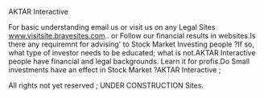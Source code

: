 AKTAR Interactive

For basic understanding email us or visit us on any Legal Sites www.visitsite.bravesites.com.. or Follow our
financial results in websites.Is there any requiremnt for advising' to Stock Market Investing people ?If so, 
what type of investor needs to be educated; what is not.AKTAR Interactive people have financial and legal 
backgrounds. Learn it for profis.Do Small investments have an effect in Stock Market ?AKTAR Interactive ; 

All rights not yet reserved ;
UNDER CONSTRUCTION  Sites.
